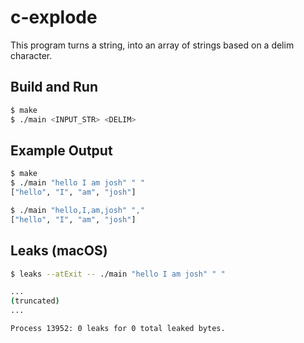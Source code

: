 # c-explode

This program turns a string, into an array of strings based on a delim character.

## Build and Run
```sh
$ make
$ ./main <INPUT_STR> <DELIM>
```

## Example Output

```sh
$ make
$ ./main "hello I am josh" " "
["hello", "I", "am", "josh"]

$ ./main "hello,I,am,josh" ","
["hello", "I", "am", "josh"]
```

## Leaks (macOS)
```sh
$ leaks --atExit -- ./main "hello I am josh" " "

...
(truncated)
...

Process 13952: 0 leaks for 0 total leaked bytes.
```
